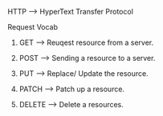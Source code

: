 HTTP --> HyperText Transfer Protocol

Request Vocab 
1. GET --> Reuqest resource from a server.

2. POST --> Sending a resource to a server.

3. PUT --> Replace/ Update the resource. 

4. PATCH --> Patch up a resource.

5. DELETE --> Delete a resources. 
